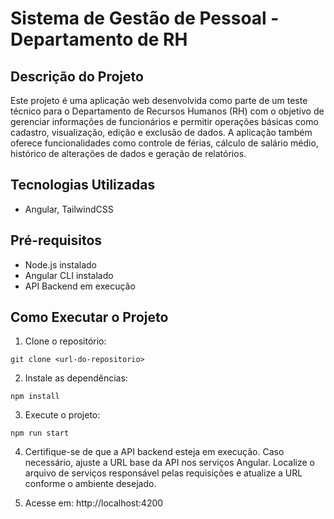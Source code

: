 # Sistema de Gestão de Pessoal - Departamento de RH
## Descrição do Projeto

Este projeto é uma aplicação web desenvolvida como parte de um teste técnico para o Departamento de Recursos Humanos (RH) com o objetivo de gerenciar informações de funcionários e permitir operações básicas como cadastro, visualização, edição e exclusão de dados. A aplicação também oferece funcionalidades como controle de férias, cálculo de salário médio, histórico de alterações de dados e geração de relatórios.

## Tecnologias Utilizadas

* Angular, TailwindCSS

## Pré-requisitos

* Node.js instalado
* Angular CLI instalado
* API Backend em execução

## Como Executar o Projeto

1. Clone o repositório:

```
git clone <url-do-repositorio>
```

2. Instale as dependências:

```
npm install
```

3. Execute o projeto:

```
npm run start
```
4. Certifique-se de que a API backend esteja em execução. Caso necessário, ajuste a URL base da API nos serviços Angular. Localize o arquivo de serviços responsável pelas requisições e atualize a URL conforme o ambiente desejado.
   
5. Acesse em: http://localhost:4200
